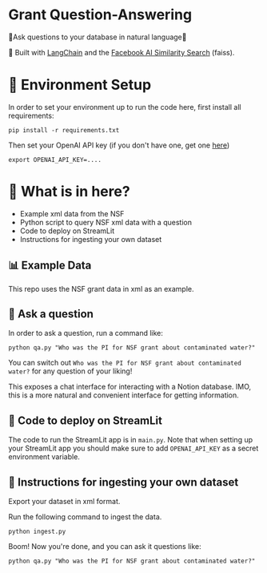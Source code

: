 # Grant Question-Answering

🤖Ask questions to your database in natural language🤖

💪 Built with [LangChain](https://github.com/hwchase17/langchain) and the  [Facebook AI Similarity Search](https://github.com/facebookresearch/faiss) (faiss). 

# 🌲 Environment Setup

In order to set your environment up to run the code here, first install all requirements:

```shell
pip install -r requirements.txt
```

Then set your OpenAI API key (if you don't have one, get one [here](https://beta.openai.com/playground))

```shell
export OPENAI_API_KEY=....
```

# 📄 What is in here?
- Example xml data from the NSF
- Python script to query NSF xml data with a question
- Code to deploy on StreamLit
- Instructions for ingesting your own dataset

## 📊 Example Data
This repo uses the NSF grant data in xml as an example.

## 💬 Ask a question
In order to ask a question, run a command like:

```shell
python qa.py "Who was the PI for NSF grant about contaminated water?"
```

You can switch out `Who was the PI for NSF grant about contaminated water?` for any question of your liking!

This exposes a chat interface for interacting with a Notion database.
IMO, this is a more natural and convenient interface for getting information.

## 🚀 Code to deploy on StreamLit

The code to run the StreamLit app is in `main.py`. 
Note that when setting up your StreamLit app you should make sure to add `OPENAI_API_KEY` as a secret environment variable.

## 🧑 Instructions for ingesting your own dataset

Export your dataset in xml format.

Run the following command to ingest the data.

```shell
python ingest.py
```

Boom! Now you're done, and you can ask it questions like:

```shell
python qa.py "Who was the PI for NSF grant about contaminated water?"
```
